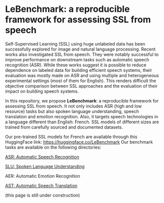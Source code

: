 # LeBenchmark: a reproducible framework for assessing SSL from speech

 Self-Supervised Learning (SSL) using huge unlabeled data has been successfully explored for image and natural language processing. Recent works also investigated SSL from speech. They were notably successful to improve performance on downstream tasks such as automatic speech recognition (ASR). While these works suggest it is possible to reduce dependence on labeled data for building efficient speech systems, their evaluation was mostly made on ASR and using multiple and heterogeneous experimental settings (most of them for English). This renders difficult the objective comparison between SSL approaches and the evaluation of their impact on building speech systems.
 
  In this repository, we propose **LeBenchmark**: a reproducible framework for assessing SSL from speech. 
  It not only includes ASR (high and low resource) tasks but also spoken language understanding, speech translation and emotion recognition. Also, it targets speech technologies in a language different than English: French. 
  SSL models of different sizes are trained from carefully sourced and documented datasets.
  
  
Our pre-trained SSL models for French are available through this HuggingFace link: https://huggingface.co/LeBenchmark
Our benchmark tasks are available on the following directories:

[ASR: Automatic Speech Recognition](https://github.com/LeBenchmark/Interspeech2021/tree/main/ASR)

[SLU: Spoken Language Understanding](https://github.com/LeBenchmark/Interspeech2021/tree/main/SLU)

AER: Automatic Emotion Recognition

[AST: Automatic Speech Translation](https://github.com/LeBenchmark/Interspeech2021/tree/main/AST)

(this page is still under construction)

